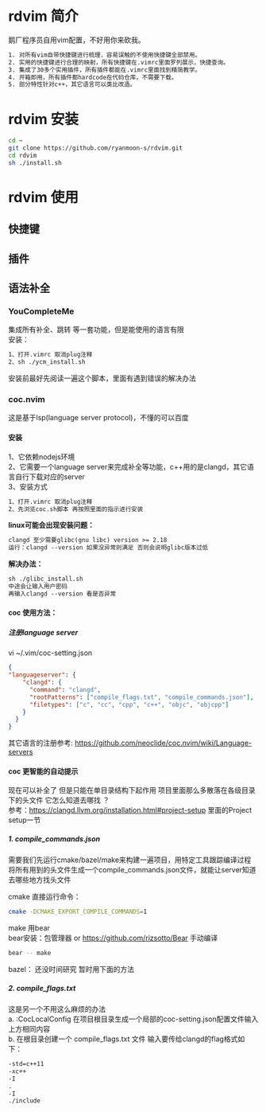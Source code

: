 # rdvim 简介
鹅厂程序员自用vim配置，不好用你来砍我。  
```txt
1. 对所有vim自带快捷键进行梳理，容易误触的不使用快捷键全部禁用。
2. 实用的快捷键进行合理的映射，所有快捷键在.vimrc里面罗列展示，快捷查询。
3. 集成了30多个实用插件，所有插件都能在.vimrc里面找到精简教学。
4. 开箱即用，所有插件都hardcode在代码仓库，不需要下载。
5. 部分特性针对c++，其它语言可以类比改造。
```

# rdvim 安装
```bash
cd ~
git clone https://github.com/ryanmoon-s/rdvim.git
cd rdvim
sh ./install.sh
```

# rdvim 使用
## 快捷键

## 插件


## 语法补全
### YouCompleteMe
集成所有补全、跳转 等一套功能，但是能使用的语言有限  
安装：
```txt
1、打开.vimrc 取消plug注释  
2、sh ./ycm_install.sh  
```

安装前最好先阅读一遍这个脚本，里面有遇到错误的解决办法  

### coc.nvim
这是基于lsp(language server protocol)，不懂的可以百度
#### 安装
1、它依赖nodejs环境   
2、它需要一个language server来完成补全等功能，c++用的是clangd，其它语言自行下载对应的server  
3、安装方式   
```txt
1、打开.vimrc 取消plug注释
2、先浏览coc.sh脚本 再按照里面的指示进行安装
```

**linux可能会出现安装问题：**  
```txt
clangd 至少需要glibc(gnu libc) version >= 2.18
运行：clangd --version 如果没异常则满足 否则会说明glibc版本过低
```
**解决办法：**  
```txt
sh ./glibc_install.sh   
中途会让输入用户密码
再输入clangd --version 看是否异常
```

#### coc 使用方法：
##### 注册language server
vi ~/.vim/coc-setting.json   
```json
{
"languageserver": {
    "clangd": {
      "command": "clangd",
      "rootPatterns": ["compile_flags.txt", "compile_commands.json"],
      "filetypes": ["c", "cc", "cpp", "c++", "objc", "objcpp"]
    }
  }
}
```

其它语言的注册参考: https://github.com/neoclide/coc.nvim/wiki/Language-servers

#### coc 更智能的自动提示

现在可以补全了 但是只能在单目录结构下起作用 项目里面那么多散落在各级目录下的头文件 它怎么知道去哪找 ？  
参考：https://clangd.llvm.org/installation.html#project-setup  里面的Project setup一节  

##### 1. compile_commands.json
需要我们先运行cmake/bazel/make来构建一遍项目，用特定工具跟踪编译过程 将所有用到的头文件生成一个compile_commands.json文件，就能让server知道去哪些地方找头文件  

cmake 直接运行命令：
```bash
cmake -DCMAKE_EXPORT_COMPILE_COMMANDS=1
```

make 用bear  
bear安装：包管理器 or https://github.com/rizsotto/Bear 手动编译  
```bash
bear -- make 
```

bazel： 
还没时间研究 暂时用下面的方法  

##### 2. compile_flags.txt
这是另一个不用这么麻烦的办法  
a. :CocLocalConfig 在项目根目录生成一个局部的coc-setting.json配置文件输入上方相同内容  
b. 在根目录创建一个 compile_flags.txt 文件 输入要传给clangd的flag格式如下：  
```txt
-std=c++11
-xc++
-I
.
-I
./include
```
